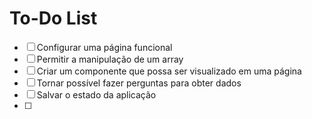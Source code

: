 # To-Do List
- [ ] Configurar uma página funcional
- [ ] Permitir a manipulação de um array
- [ ] Criar um componente que possa ser visualizado em uma página
- [ ] Tornar possível fazer perguntas para obter dados
- [ ] Salvar o estado da aplicação
- [ ] 




